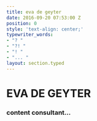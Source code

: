 ```yaml
---
title: eva de geyter
date: 2016-09-20 07:53:00 Z
position: 0
style: 'text-align: center;'
typewriter_words:
- "? "
- "?! "
- "! "
- "... "
layout: section.typed
---
```


# EVA DE GEYTER
### content consultant<span id="typed">...</span>